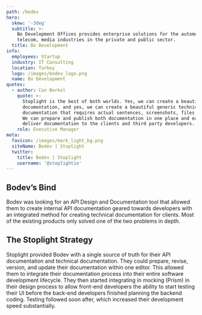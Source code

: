 ```yaml
---
path: /bodev
hero:
  skew: '-3deg'
  subtitle: >-
    Bo Development Offices provides enterprise solutions for the automotive,
    telecom, media industries in the private and public sector.
  title: Bo Development
info:
  employees: Startup
  industry: IT Consulting
  location: Turkey
  logo: /images/bodev_logo.png
  name: Bo Development
quotes:
  - author: Can Berkol
    quote: >-
      Stoplight is the best of both worlds. Yes, we can create a beautiful API
      documentation, and yes, we can create a beautiful generic technical
      documentation that requires actual sentences, screenshots, files and more.
      We can prepare and publish both documentation in one place and easily
      deliver documentation to the clients and third party developers.
    role: Executive Manager
meta:
  favicon: /images/mark_light_bg.png
  siteName: Bodev | Stoplight
  twitter:
    title: Bodev | Stoplight
    username: '@stoplightio'
---
```

## Bodev’s Bind 

Bodev was looking for an API Design and Documentation tool that allowed them to create internal API documentation geared towards developers with an integrated method for creating technical documentation for clients. Most of the existing products only solved one of the two problems in depth. 

## The Stoplight Strategy 

Stoplight provided Bodev with a single source of truth for their API documentation and technical documentation. They could prepare, revise, version, and update their documentation within one editor. This allowed them to integrate their documentation process into their entire software development lifecycle. They then started integrating in mocking (Prism) in their design process to allow front-end developers the ability to start testing their UI before the back-end developers finished planning the backend coding. Testing followed soon after, which increased their development speed substantially.
